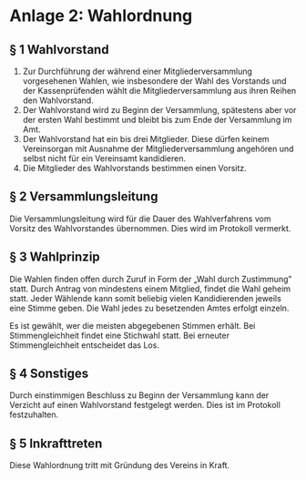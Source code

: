 # Anlage 2: Wahlordnung

## § 1 Wahlvorstand

1. Zur Durchführung der während einer Mitgliederversammlung vorgesehenen Wahlen, wie insbesondere der Wahl des Vorstands und der Kassenprüfenden wählt die Mitgliederversammlung aus ihren Reihen den Wahlvorstand.
2. Der Wahlvorstand wird zu Beginn der Versammlung, spätestens aber vor der ersten Wahl bestimmt und bleibt bis zum Ende der Versammlung im Amt.
3. Der Wahlvorstand hat ein bis drei Mitglieder. Diese dürfen keinem Vereinsorgan mit Ausnahme der Mitgliederversammlung angehören und selbst nicht für ein Vereinsamt kandidieren.
4. Die Mitglieder des Wahlvorstands bestimmen einen Vorsitz.

## § 2 Versammlungsleitung

Die Versammlungsleitung wird für die Dauer des Wahlverfahrens vom Vorsitz des Wahlvorstandes übernommen. Dies wird im Protokoll vermerkt.

## § 3 Wahlprinzip

Die Wahlen finden offen durch Zuruf in Form der „Wahl durch Zustimmung” statt. Durch Antrag von mindestens einem Mitglied, findet die Wahl geheim statt. Jeder Wählende kann somit beliebig vielen Kandidierenden jeweils eine Stimme geben. Die Wahl jedes zu besetzenden Amtes erfolgt einzeln.

Es ist gewählt, wer die meisten abgegebenen Stimmen erhält. Bei Stimmengleichheit findet eine Stichwahl statt. Bei erneuter Stimmengleichheit entscheidet das Los.

## § 4 Sonstiges

Durch einstimmigen Beschluss zu Beginn der Versammlung kann der Verzicht auf einen Wahlvorstand festgelegt werden. Dies ist im Protokoll festzuhalten.


## § 5 Inkrafttreten

Diese Wahlordnung tritt mit Gründung des Vereins in Kraft.
